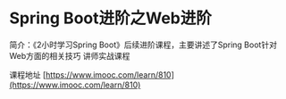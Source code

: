 # Spring Boot进阶之Web进阶
简介：《2小时学习Spring Boot》后续进阶课程，主要讲述了Spring Boot针对Web方面的相关技巧 讲师实战课程

课程地址 [https://www.imooc.com/learn/810](https://www.imooc.com/learn/810)

